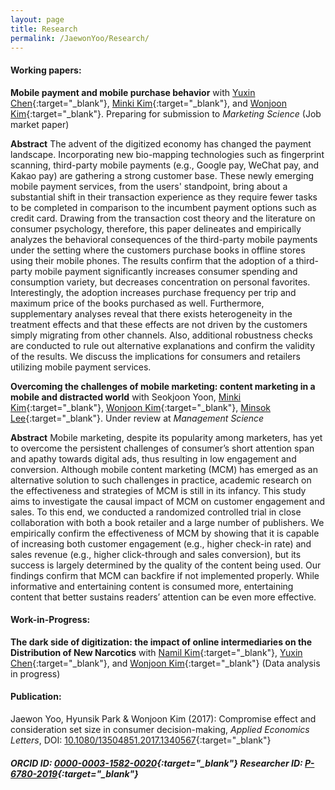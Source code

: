 ```yaml
---
layout: page
title: Research
permalink: /JaewonYoo/Research/
---
```


#### Working papers:

__Mobile payment and mobile purchase behavior__ with [Yuxin Chen](https://shanghai.nyu.edu/academics/faculty/directory/yuxin-chen){:target="_blank"}, [Minki Kim](https://www.business.kaist.edu/faculty/pcmingki){:target="_blank"}, and [Wonjoon Kim](http://wjkim.kaist.ac.kr/home){:target="_blank"}. Preparing for submission to _Marketing Science_ (Job market paper)

__Abstract__  The advent of the digitized economy has changed the payment landscape. Incorporating new bio-mapping technologies such as fingerprint scanning, third-party mobile payments (e.g., Google pay, WeChat pay, and Kakao pay) are gathering a strong customer base. These newly emerging mobile payment services, from the users' standpoint, bring about a substantial shift in their transaction experience as they require fewer tasks to be completed in comparison to the incumbent payment options such as credit card. Drawing from the transaction cost theory and the literature on consumer psychology, therefore, this paper delineates and empirically analyzes the behavioral consequences of the third-party mobile payments under the setting where the customers purchase books in offline stores using their mobile phones. The results confirm that the adoption of a third-party mobile payment significantly increases consumer spending and consumption variety, but decreases concentration on personal favorites. Interestingly, the adoption increases purchase frequency per trip and maximum price of the books purchased as well. Furthermore, supplementary analyses reveal that there exists heterogeneity in the treatment effects and that these effects are not driven by the customers simply migrating from other channels. Also, additional robustness checks are conducted to rule out alternative explanations and confirm the validity of the results. We discuss the implications for consumers and retailers utilizing mobile payment services.

__Overcoming the challenges of mobile marketing: content marketing in a mobile and distracted world__ with Seokjoon Yoon, [Minki Kim](https://www.business.kaist.edu/faculty/pcmingki){:target="_blank"}, [Wonjoon Kim](http://wjkim.kaist.ac.kr/home){:target="_blank"}, [Minsok Lee](https://mapss.uchicago.edu/directory/min-sok-lee){:target="_blank"}. Under review at _Management Science_

__Abstract__  Mobile marketing, despite its popularity among marketers, has yet to overcome the persistent challenges of consumer’s short attention span and apathy towards digital ads, thus resulting in low engagement and conversion. Although mobile content marketing (MCM) has emerged as an alternative solution to such challenges in practice, academic research on the effectiveness and strategies of MCM is still in its infancy. This study aims to investigate the causal impact of MCM on customer engagement and sales. To this end, we conducted a randomized controlled trial in close collaboration with both a book retailer and a large number of publishers. We empirically confirm the effectiveness of MCM by showing that it is capable of increasing both customer engagement (e.g., higher check-in rate) and sales revenue (e.g., higher click-through and sales conversion), but its success is largely determined by the quality of the content being used. Our findings confirm that MCM can backfire if not implemented properly. While informative and entertaining content is consumed more, entertaining content that better sustains readers’ attention can be even more effective.

#### Work-in-Progress:
__The dark side of digitization: the impact of online intermediaries on the Distribution of New Narcotics__ with [Namil Kim](http://namilkim.github.io/){:target="_blank"}, [Yuxin Chen](https://shanghai.nyu.edu/academics/faculty/directory/yuxin-chen){:target="_blank"}, and [Wonjoon Kim](http://wjkim.kaist.ac.kr/home){:target="_blank"} (Data analysis in progress)

#### Publication:
Jaewon Yoo, Hyunsik Park & Wonjoon Kim (2017): Compromise effect and consideration set size in consumer decision-making, _Applied Economics Letters_, DOI: [10.1080/13504851.2017.1340567](http://www.tandfonline.com/doi/abs/10.1080/13504851.2017.1340567){:target="_blank"}


##### ORCID ID: [0000-0003-1582-0020](http://orcid.org/0000-0003-1582-0020){:target="_blank"} Researcher ID: [P-6780-2019](https://publons.com/researcher/P-6780-2019/){:target="_blank"}
